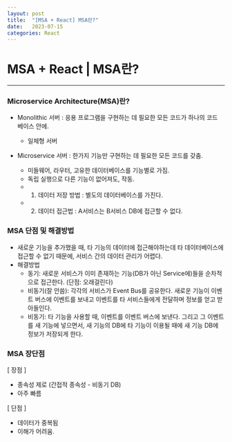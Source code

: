 ```yaml
---
layout: post
title:  "[MSA + React] MSA란?"
date:   2023-07-15
categories: React
---
```

# MSA + React | MSA란? 

--- 

### Microservice Architecture(MSA)란?

- Monolithic 서버 : 응용 프로그램을 구현하는 데 필요한 모든 코드가 하나의 코드 베이스 안에.
  + 일체형 서버

- Microservice 서버 : 한가지 기능만 구현하는 데 필요한 모든 코드를 갖춤.
  + 미들웨어, 라우터, 고유한 데이터베이스를 기능별로 가짐.
  + 독립 실행으로 다른 기능이 없어져도, 작동.
  + 1. 데이터 저장 방법 : 별도의 데이터베이스를 가진다.
  + 2. 데이터 접근법 : A서비스는 B서비스 DB에 접근할 수 없다.
   
### MSA 단점 및 해결방법

- 새로운 기능을 추가했을 때, 타 기능의 데이터에 접근해야하는데 타 데이터베이스에 접근할 수 없기 때문에, 서비스 간의 데이터 관리가 어렵다.
- 해결방법
  + 동기: 새로운 서비스가 이미 존재하는 기능(DB가 아닌 Service에)들을 순차적으로 접근한다. (단점: 오래걸린다)
  + 비동기(잘 안씀): 각각의 서비스가 Event Bus를 공유한다. 새로운 기능이 이벤트 버스에 이벤트를 보내고 이벤트를 타 서비스들에게 전달하며 정보를 얻고 받아들인다.
  + 비동기: 타 기능을 사용할 때, 이벤트를 이벤트 버스에 보낸다. 그리고 그 이벤트를 새 기능에 넣으면서, 새 기능의 DB에 타 기능이 이용될 때에 새 기능 DB에 정보가 저장되게 한다.

### MSA 장단점

[ 장점 ]

- 종속성 제로 (간접적 종속성 - 비동기 DB)
- 아주 빠름

[ 단점 ] 

- 데이터가 중복됨
- 이해가 어려움.



